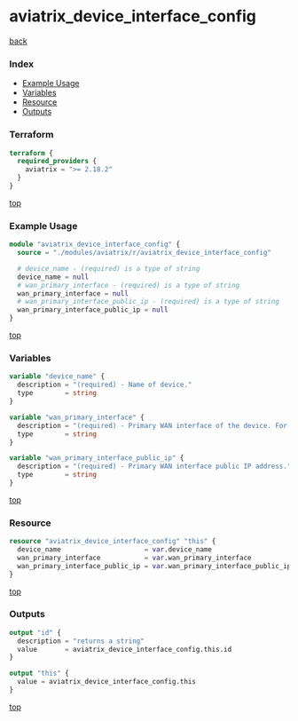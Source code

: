 # aviatrix_device_interface_config

[back](../aviatrix.md)

### Index

- [Example Usage](#example-usage)
- [Variables](#variables)
- [Resource](#resource)
- [Outputs](#outputs)

### Terraform

```terraform
terraform {
  required_providers {
    aviatrix = ">= 2.18.2"
  }
}
```

[top](#index)

### Example Usage

```terraform
module "aviatrix_device_interface_config" {
  source = "./modules/aviatrix/r/aviatrix_device_interface_config"

  # device_name - (required) is a type of string
  device_name = null
  # wan_primary_interface - (required) is a type of string
  wan_primary_interface = null
  # wan_primary_interface_public_ip - (required) is a type of string
  wan_primary_interface_public_ip = null
}
```

[top](#index)

### Variables

```terraform
variable "device_name" {
  description = "(required) - Name of device."
  type        = string
}

variable "wan_primary_interface" {
  description = "(required) - Primary WAN interface of the device. For example, 'GigabitEthernet1'."
  type        = string
}

variable "wan_primary_interface_public_ip" {
  description = "(required) - Primary WAN interface public IP address."
  type        = string
}
```

[top](#index)

### Resource

```terraform
resource "aviatrix_device_interface_config" "this" {
  device_name                     = var.device_name
  wan_primary_interface           = var.wan_primary_interface
  wan_primary_interface_public_ip = var.wan_primary_interface_public_ip
}
```

[top](#index)

### Outputs

```terraform
output "id" {
  description = "returns a string"
  value       = aviatrix_device_interface_config.this.id
}

output "this" {
  value = aviatrix_device_interface_config.this
}
```

[top](#index)
